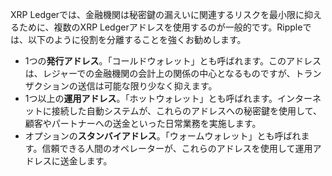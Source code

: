XRP Ledgerでは、金融機関は秘密鍵の漏えいに関連するリスクを最小限に抑えるために、複数のXRP Ledgerアドレスを使用するのが一般的です。Rippleでは、以下のように役割を分離することを強くお勧めします。

* 1つの**発行アドレス**。「コールドウォレット」とも呼ばれます。このアドレスは、レジャーでの金融機関の会計上の関係の中心となるものですが、トランザクションの送信は可能な限り少なく抑えます。<!-- STYLE_OVERRIDE: cold wallet, wallet -->
* 1つ以上の**運用アドレス**。「ホットウォレット」とも呼ばれます。インターネットに接続した自動システムが、これらのアドレスへの秘密鍵を使用して、顧客やパートナーへの送金といった日常業務を実施します。<!-- STYLE_OVERRIDE: hot wallet, wallet -->
* オプションの**スタンバイアドレス**。「ウォームウォレット」とも呼ばれます。信頼できる人間のオペレーターが、これらのアドレスを使用して運用アドレスに送金します。<!-- STYLE_OVERRIDE: warm wallet, wallet -->